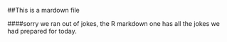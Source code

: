 ##This is a mardown file

####sorry we ran out of jokes, the R markdown one has all the jokes we had prepared for today.
